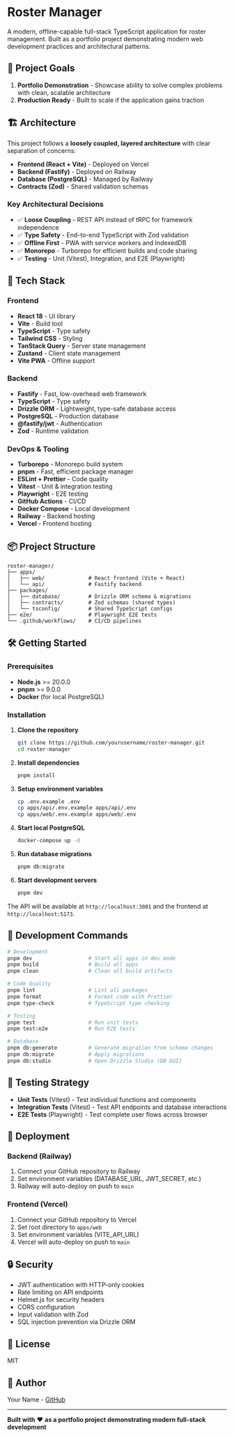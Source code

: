 # Roster Manager

A modern, offline-capable full-stack TypeScript application for roster management. Built as a portfolio project demonstrating modern web development practices and architectural patterns.

## 🎯 Project Goals

1. **Portfolio Demonstration** - Showcase ability to solve complex problems with clean, scalable architecture
2. **Production Ready** - Built to scale if the application gains traction

## 🏗️ Architecture

This project follows a **loosely coupled, layered architecture** with clear separation of concerns:

- **Frontend (React + Vite)** - Deployed on Vercel
- **Backend (Fastify)** - Deployed on Railway
- **Database (PostgreSQL)** - Managed by Railway
- **Contracts (Zod)** - Shared validation schemas

### Key Architectural Decisions

- ✅ **Loose Coupling** - REST API instead of tRPC for framework independence
- ✅ **Type Safety** - End-to-end TypeScript with Zod validation
- ✅ **Offline First** - PWA with service workers and IndexedDB
- ✅ **Monorepo** - Turborepo for efficient builds and code sharing
- ✅ **Testing** - Unit (Vitest), Integration, and E2E (Playwright)

## 🚀 Tech Stack

### Frontend
- **React 18** - UI library
- **Vite** - Build tool
- **TypeScript** - Type safety
- **Tailwind CSS** - Styling
- **TanStack Query** - Server state management
- **Zustand** - Client state management
- **Vite PWA** - Offline support

### Backend
- **Fastify** - Fast, low-overhead web framework
- **TypeScript** - Type safety
- **Drizzle ORM** - Lightweight, type-safe database access
- **PostgreSQL** - Production database
- **@fastify/jwt** - Authentication
- **Zod** - Runtime validation

### DevOps & Tooling
- **Turborepo** - Monorepo build system
- **pnpm** - Fast, efficient package manager
- **ESLint + Prettier** - Code quality
- **Vitest** - Unit & integration testing
- **Playwright** - E2E testing
- **GitHub Actions** - CI/CD
- **Docker Compose** - Local development
- **Railway** - Backend hosting
- **Vercel** - Frontend hosting

## 📦 Project Structure

```
roster-manager/
├── apps/
│   ├── web/              # React frontend (Vite + React)
│   └── api/              # Fastify backend
├── packages/
│   ├── database/         # Drizzle ORM schema & migrations
│   ├── contracts/        # Zod schemas (shared types)
│   └── tsconfig/         # Shared TypeScript configs
├── e2e/                  # Playwright E2E tests
└── .github/workflows/    # CI/CD pipelines
```

## 🛠️ Getting Started

### Prerequisites

- **Node.js** >= 20.0.0
- **pnpm** >= 9.0.0
- **Docker** (for local PostgreSQL)

### Installation

1. **Clone the repository**
   ```bash
   git clone https://github.com/yourusername/roster-manager.git
   cd roster-manager
   ```

2. **Install dependencies**
   ```bash
   pnpm install
   ```

3. **Setup environment variables**
   ```bash
   cp .env.example .env
   cp apps/api/.env.example apps/api/.env
   cp apps/web/.env.example apps/web/.env
   ```

4. **Start local PostgreSQL**
   ```bash
   docker-compose up -d
   ```

5. **Run database migrations**
   ```bash
   pnpm db:migrate
   ```

6. **Start development servers**
   ```bash
   pnpm dev
   ```

The API will be available at `http://localhost:3001` and the frontend at `http://localhost:5173`.

## 📝 Development Commands

```bash
# Development
pnpm dev                  # Start all apps in dev mode
pnpm build                # Build all apps
pnpm clean                # Clean all build artifacts

# Code Quality
pnpm lint                 # Lint all packages
pnpm format               # Format code with Prettier
pnpm type-check           # TypeScript type checking

# Testing
pnpm test                 # Run unit tests
pnpm test:e2e             # Run E2E tests

# Database
pnpm db:generate          # Generate migration from schema changes
pnpm db:migrate           # Apply migrations
pnpm db:studio            # Open Drizzle Studio (DB GUI)
```

## 🧪 Testing Strategy

- **Unit Tests** (Vitest) - Test individual functions and components
- **Integration Tests** (Vitest) - Test API endpoints and database interactions
- **E2E Tests** (Playwright) - Test complete user flows across browser

## 🚀 Deployment

### Backend (Railway)

1. Connect your GitHub repository to Railway
2. Set environment variables (DATABASE_URL, JWT_SECRET, etc.)
3. Railway will auto-deploy on push to `main`

### Frontend (Vercel)

1. Connect your GitHub repository to Vercel
2. Set root directory to `apps/web`
3. Set environment variables (VITE_API_URL)
4. Vercel will auto-deploy on push to `main`

## 🔒 Security

- JWT authentication with HTTP-only cookies
- Rate limiting on API endpoints
- Helmet.js for security headers
- CORS configuration
- Input validation with Zod
- SQL injection prevention via Drizzle ORM

## 📄 License

MIT

## 👤 Author

Your Name - [GitHub](https://github.com/yourusername)

---

**Built with** ❤️ **as a portfolio project demonstrating modern full-stack development**
